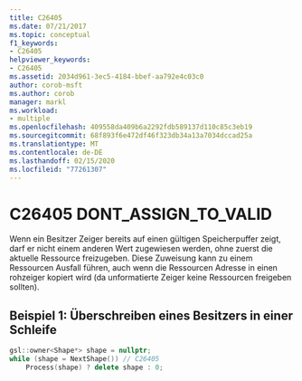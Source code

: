 ```yaml
---
title: C26405
ms.date: 07/21/2017
ms.topic: conceptual
f1_keywords:
- C26405
helpviewer_keywords:
- C26405
ms.assetid: 2034d961-3ec5-4184-bbef-aa792e4c03c0
author: corob-msft
ms.author: corob
manager: markl
ms.workload:
- multiple
ms.openlocfilehash: 409558da409b6a2292fdb589137d110c85c3eb19
ms.sourcegitcommit: 68f893f6e472df46f323db34a13a7034dccad25a
ms.translationtype: MT
ms.contentlocale: de-DE
ms.lasthandoff: 02/15/2020
ms.locfileid: "77261307"
---
```

# <a name="c26405--dont_assign_to_valid"></a>C26405 DONT_ASSIGN_TO_VALID
Wenn ein Besitzer Zeiger bereits auf einen gültigen Speicherpuffer zeigt, darf er nicht einem anderen Wert zugewiesen werden, ohne zuerst die aktuelle Ressource freizugeben. Diese Zuweisung kann zu einem Ressourcen Ausfall führen, auch wenn die Ressourcen Adresse in einen rohzeiger kopiert wird (da unformatierte Zeiger keine Ressourcen freigeben sollten).

## <a name="example-1-overwriting-an-owner-in-a-loop"></a>Beispiel 1: Überschreiben eines Besitzers in einer Schleife

```cpp
gsl::owner<Shape*> shape = nullptr;
while (shape = NextShape()) // C26405
    Process(shape) ? delete shape : 0;
```
